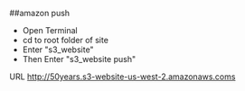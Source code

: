 ##amazon push
- Open Terminal
- cd to root folder of site
- Enter "s3_website"
- Then Enter "s3_website push"

URL http://50years.s3-website-us-west-2.amazonaws.coms